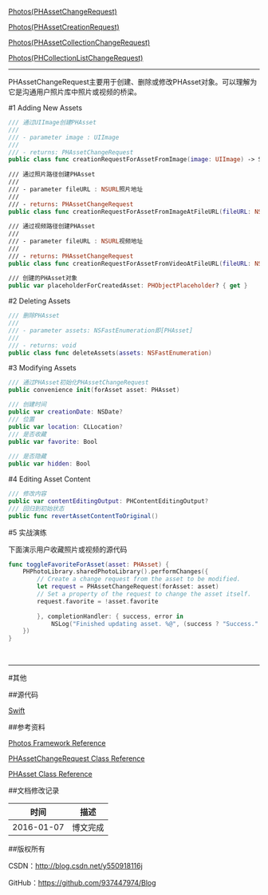 [Photos(PHAssetChangeRequest)](https://github.com/937447974/Blog/blob/master/IOS/Media%20Layer/Photos/Photos(PHAssetChangeRequest).md)

[Photos(PHAssetCreationRequest)](https://github.com/937447974/Blog/blob/master/IOS/Media%20Layer/Photos/Photos(PHAssetCreationRequest).md)

[Photos(PHAssetCollectionChangeRequest)](https://github.com/937447974/Blog/blob/master/IOS/Media%20Layer/Photos/Photos(PHAssetCollectionChangeRequest).md)

[Photos(PHCollectionListChangeRequest)](https://github.com/937447974/Blog/blob/master/IOS/Media%20Layer/Photos/Photos(PHCollectionListChangeRequest).md)

----

PHAssetChangeRequest主要用于创建、删除或修改PHAsset对象。可以理解为它是沟通用户照片库中照片或视频的桥梁。

#1 Adding New Assets

```swift
/// 通过UIImage创建PHAsset
///
/// - parameter image : UIImage
///
/// - returns: PHAssetChangeRequest
public class func creationRequestForAssetFromImage(image: UIImage) -> Self
    
/// 通过照片路径创建PHAsset
///
/// - parameter fileURL : NSURL照片地址
///
/// - returns: PHAssetChangeRequest
public class func creationRequestForAssetFromImageAtFileURL(fileURL: NSURL) -> Self?
    
/// 通过视频路径创建PHAsset
///
/// - parameter fileURL : NSURL视频地址
///
/// - returns: PHAssetChangeRequest
public class func creationRequestForAssetFromVideoAtFileURL(fileURL: NSURL) -> Self?
    
/// 创建的PHAsset对象
public var placeholderForCreatedAsset: PHObjectPlaceholder? { get }
```

#2 Deleting Assets

```swift
/// 删除PHAsset
///
/// - parameter assets: NSFastEnumeration即[PHAsset]
///
/// - returns: void
public class func deleteAssets(assets: NSFastEnumeration)
```

#3 Modifying Assets

```swift
/// 通过PHAsset初始化PHAssetChangeRequest
public convenience init(forAsset asset: PHAsset)

/// 创建时间
public var creationDate: NSDate?
/// 位置
public var location: CLLocation?
/// 是否收藏
public var favorite: Bool
    
/// 是否隐藏
public var hidden: Bool
```

#4 Editing Asset Content

```swift
/// 修改内容
public var contentEditingOutput: PHContentEditingOutput?
/// 回归到初始状态
public func revertAssetContentToOriginal()
```

#5 实战演练

下面演示用户收藏照片或视频的源代码

```swift
func toggleFavoriteForAsset(asset: PHAsset) {
    PHPhotoLibrary.sharedPhotoLibrary().performChanges({
        // Create a change request from the asset to be modified.
        let request = PHAssetChangeRequest(forAsset: asset)
        // Set a property of the request to change the asset itself.
        request.favorite = !asset.favorite
        
        }, completionHandler: { success, error in
            NSLog("Finished updating asset. %@", (success ? "Success." : error))
    })
}
```

&#160;

----------

#其他

##源代码

[Swift](https://github.com/937447974/Swift)

##参考资料

[Photos Framework Reference](https://developer.apple.com/library/ios/documentation/Photos/Reference/Photos_Framework/index.html)

[PHAssetChangeRequest Class Reference](https://developer.apple.com/library/ios/documentation/Photos/Reference/PHAssetChangeRequest_Class/index.html)

[PHAsset Class Reference](https://developer.apple.com/library/ios/documentation/Photos/Reference/PHAsset_Class/index.html)

##文档修改记录

| 时间 | 描述 |
| ---- | ---- |
| 2016-01-07 | 博文完成 |

##版权所有

CSDN：http://blog.csdn.net/y550918116j

GitHub：https://github.com/937447974/Blog